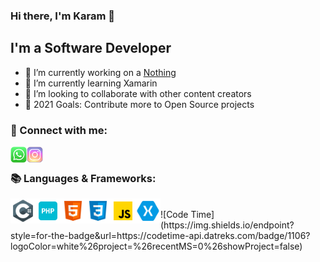 ### Hi there, I'm Karam 👋

## I'm a Software Developer
- 🔭 I’m currently working on a [Nothing][project]
- 🌱 I’m currently learning Xamarin
- 👯 I’m looking to collaborate with other content creators
- 🥅 2021 Goals: Contribute more to Open Source projects

### 📱 Connect with me:

[<img align="left" title="Karam Alhamoud | Whatsapp" width="26px" src="https://github.com/karamalhamoud/karamalhamoud/raw/main/wa.png" />][whatsapp]
[<img align="left" title="Karam Alhamoud | Instagram" width="26px" src="https://github.com/karamalhamoud/karamalhamoud/raw/main/instagram.png" />][instagram]

<br />

### 📚 Languages & Frameworks:

<img align="left" title="C#" width="40px" src="https://github.com/karamalhamoud/karamalhamoud/raw/main/cs.png" />
<img align="left" title="Php" width="40px" src="https://github.com/karamalhamoud/karamalhamoud/raw/main/php.png" />
<img align="left" title="HTML5" width="40px" src="https://github.com/karamalhamoud/karamalhamoud/raw/main/html.png" />
<img align="left" title="CSS3" width="40px" src="https://github.com/karamalhamoud/karamalhamoud/raw/main/css.png" />
<img align="left" title="Javascript" width="40px" src="https://github.com/karamalhamoud/karamalhamoud/raw/main/js.png" />
<img align="left" title="Xamarin" width="40px" src="https://github.com/karamalhamoud/karamalhamoud/raw/main/xa.png" />

<br />
![Code Time](https://img.shields.io/endpoint?style=for-the-badge&url=https://codetime-api.datreks.com/badge/1106?logoColor=white%26project=%26recentMS=0%26showProject=false)
<br />
<br />


[whatsapp]: https://wa.me/message/JE5LCSKG5VEJA1
[instagram]: https://www.instagram.com/karam.alhamoud/
[project]: #
